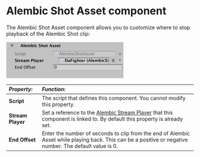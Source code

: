 # Alembic Shot Asset component

The Alembic Shot Asset component allows you to customize where to stop playback of the Alembic Shot clip:

![The Alembic Shot component](images/abc_shot_options.png)

| *Property:*       | *Function:*                                                  |
| :---------------- | :----------------------------------------------------------- |
| __Script__        | The script that defines this component. You cannot modify this property. |
| __Stream Player__ | Set a reference to the [Alembic Stream Player](ref_StreamPlayer.html) that this component is linked to. By default this property is already set. |
| __End Offset__    | Enter the number of seconds to clip from the end of Alembic Asset while playing back. This can be a positive or negative number. The default value is 0. |
